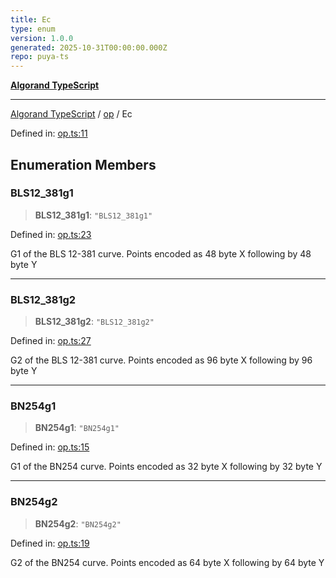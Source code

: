 ```yaml
---
title: Ec
type: enum
version: 1.0.0
generated: 2025-10-31T00:00:00.000Z
repo: puya-ts
---
```


[**Algorand TypeScript**](/reference/algorand-typescript/api/readme/)

---

[Algorand TypeScript](docs/_md/modules) / [op](docs/_md/op/README) / Ec

Defined in: [op.ts:11](https://github.com/algorandfoundation/puya-ts/blob/main/packages/algo-ts/src/op.ts#L11)

## Enumeration Members

### BLS12_381g1

> **BLS12_381g1**: `"BLS12_381g1"`

Defined in: [op.ts:23](https://github.com/algorandfoundation/puya-ts/blob/main/packages/algo-ts/src/op.ts#L23)

G1 of the BLS 12-381 curve. Points encoded as 48 byte X following by 48 byte Y

---

### BLS12_381g2

> **BLS12_381g2**: `"BLS12_381g2"`

Defined in: [op.ts:27](https://github.com/algorandfoundation/puya-ts/blob/main/packages/algo-ts/src/op.ts#L27)

G2 of the BLS 12-381 curve. Points encoded as 96 byte X following by 96 byte Y

---

### BN254g1

> **BN254g1**: `"BN254g1"`

Defined in: [op.ts:15](https://github.com/algorandfoundation/puya-ts/blob/main/packages/algo-ts/src/op.ts#L15)

G1 of the BN254 curve. Points encoded as 32 byte X following by 32 byte Y

---

### BN254g2

> **BN254g2**: `"BN254g2"`

Defined in: [op.ts:19](https://github.com/algorandfoundation/puya-ts/blob/main/packages/algo-ts/src/op.ts#L19)

G2 of the BN254 curve. Points encoded as 64 byte X following by 64 byte Y

